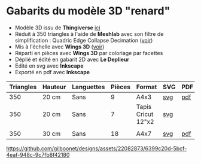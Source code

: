 # Gabarits du modèle 3D "renard"

- Modèle 3D issu de **Thingiverse** [ici](https://www.thingiverse.com/thing:182259)
- Réduit à 350 triangles à l'aide de **Meshlab** avec son filtre de simplification : Quadric Edge Collapse Decimation ([voir](https://youtu.be/1irJLnVSnrk))
- Mis à l'échelle avec **Wings 3D** ([voir](https://youtu.be/vKRSdvvuxDQ))
- Réparti en pièces avec **Wings 3D** par coloriage par facettes
- Déplié et édité en gabarit 2D avec **Le Deplieur**
- Edité en svg avec **Inkscape**
- Exporté en pdf avec **Inkscape**

|Triangles|Hauteur|Languettes|Pièces|Format|SVG|PDF|
|---|---|---|---|---|---|---|
|350|20 cm|Sans|9|A4x3|[svg](https://github.com/gilboonet/designs/blob/master/2023/renard/renard350_H20_A4x3.svg)|[pdf](https://github.com/gilboonet/designs/blob/master/2023/renard/renard350_H20_A4x3.pdf)|
|350|20 cm|Sans|7|Tapis Cricut 12"x2|[svg](https://github.com/gilboonet/designs/blob/master/2023/renard/renard350_H20_C2x2.svg)|
||
|350|30 cm|Sans|18|A4x7|[svg](https://github.com/gilboonet/designs/blob/master/2023/renard/renard350_H30_A4x7.svg)|[pdf](https://github.com/gilboonet/designs/blob/master/2023/renard/renard350_H30_A4x7.pdf)|

https://github.com/gilboonet/designs/assets/22082873/6399c20d-5bcf-4eaf-948c-9c7fb8f42180

